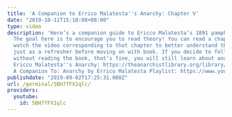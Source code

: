 ```yaml
---
title: 'A Companion to Errico Malatesta''s Anarchy: Chapter V'
date: "2019-10-11T15:10:08+08:00"
type: video
description: 'Here’s a companion guide to Ericco Malatesta’s 1891 pamphlet Anarchy.
  The goal here is to encourage you to read theory! You can read a chapter and then
  watch the video corresponding to that chapter to better understand the content or
  just as a refresher before moving on with book. If you decide to follow the series
  without reading the book, that’s fine, you will still learn about anarchist theory.
  Ericco Malatesta''s Anarchy: https://theanarchistlibrary.org/library/errico-malatesta-anarchy
  A Companion To: Anarchy by Errico Malatesta Playlist: https://www.youtube.com/playlist?list=PLSdoMJbM2osaa-IRzCEBNjwCjcYxCeEuo'
publishdate: "2019-09-02T17:25:31.000Z"
url: /germinal/5BH7fFX1qlc/
providers:
  youtube:
    id: 5BH7fFX1qlc
---
```

